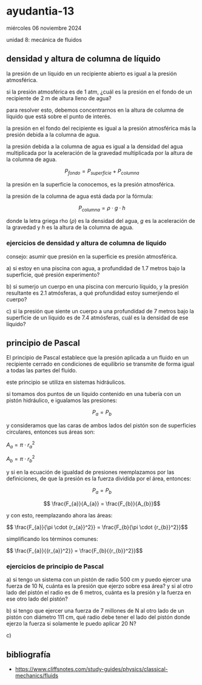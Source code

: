 # ayudantia-13

miércoles 06 noviembre 2024

unidad 8: mecánica de fluidos

## densidad y altura de columna de líquido

la presión de un líquido en un recipiente abierto es igual a la presión atmosférica.

si la presión atmosférica es de 1 atm, ¿cuál es la presión en el fondo de un recipiente de 2 m de altura lleno de agua?

para resolver esto, debemos concentrarnos en la altura de columna de líquido que está sobre el punto de interés.

la presión en el fondo del recipiente es igual a la presión atmosférica más la presión debida a la columna de agua.

la presión debida a la columna de agua es igual a la densidad del agua multiplicada por la aceleración de la gravedad multiplicada por la altura de la columna de agua.

$$P_{fondo} = P_{superficie} + P_{columna}$$

la presión en la superficie la conocemos, es la presión atmosférica.

la presión de la columna de agua está dada por la fórmula:

$$P_{columna} = \rho \cdot g \cdot h$$

donde la letra griega rho ($\rho$) es la densidad del agua, $g$ es la aceleración de la gravedad y $h$ es la altura de la columna de agua.

### ejercicios de densidad y altura de columna de líquido

consejo: asumir que presión en la superficie es presión atmosférica.

a) si estoy en una piscina con agua, a profundidad de 1.7 metros bajo la superficie, qué presión experimento?

b) si sumerjo un cuerpo en una piscina con mercurio líquido, y la presión resultante es 2.1 atmósferas, a qué profundidad estoy sumerjiendo el cuerpo?

c) si la presión que siente un cuerpo a una profundidad de 7 metros bajo la superficie de un líquido es de 7.4 atmósferas, cuál es la densidad de ese líquido?

## principio de Pascal

El principio de Pascal establece que la presión aplicada a un fluido en un recipiente cerrado en condiciones de equilibrio se transmite de forma igual a todas las partes del fluido.

este principio se utiliza en sistemas hidráulicos.

si tomamos dos puntos de un líquido contenido en una tubería con un pistón hidráulico, e igualamos las presiones:

$$ P_{a} = P_{b}$$

y consideramos que las caras de ambos lados del pistón son de superficies circulares, entonces sus áreas son:

$A_{a} = \pi \cdot {r_{a}}^2$

$A_{b} = \pi \cdot {r_{b}}^2$

y si en la ecuación de igualdad de presiones reemplazamos por las definiciones, de que la presión es la fuerza dividida por el área, entonces:

$$ P_{a} = P_{b}$$

$$ \frac{F_{a}}{A_{a}} = \frac{F_{b}}{A_{b}}$$

y con esto, reemplazando ahora las áreas:

$$ \frac{F_{a}}{\pi \cdot {r_{a}}^2}} = \frac{F_{b}{\pi \cdot {r_{b}}^2}}$$

simplificando los términos comunes:

$$ \frac{F_{a}}{{r_{a}}^2}} = \frac{F_{b}{{r_{b}}^2}}$$

### ejercicios de principio de Pascal

a) si tengo un sistema con un pistón de radio 500 cm y puedo ejercer una fuerza de 10 N, cuánta es la presión que ejerzo sobre esa área? y si al otro lado del pistón el radio es de 6 metros, cuánta es la presión y la fuerza en ese otro lado del pistón?

b) si tengo que ejercer una fuerza de 7 millones de N al otro lado de un pistón con diámetro 111 cm, qué radio debe tener el lado del pistón donde ejerzo la fuerza si solamente le puedo aplicar 20 N?

c)

## bibliografía

* <https://www.cliffsnotes.com/study-guides/physics/classical-mechanics/fluids>
